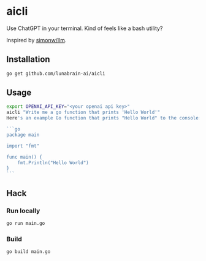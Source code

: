 # aicli
Use ChatGPT in your terminal. Kind of feels like a bash utility?

Inspired by [simonw/llm](https://github.com/simonw/llm).

## Installation
```bash
go get github.com/lunabrain-ai/aicli
```

## Usage
````bash
export OPENAI_API_KEY="<your openai api key>"
aicli "Write me a go function that prints 'Hello World'"
Here's an example Go function that prints "Hello World" to the console:

```go
package main

import "fmt"

func main() {
    fmt.Println("Hello World")
}
```
````

## Hack

### Run locally
```bash
go run main.go
```

### Build
```bash
go build main.go
```

